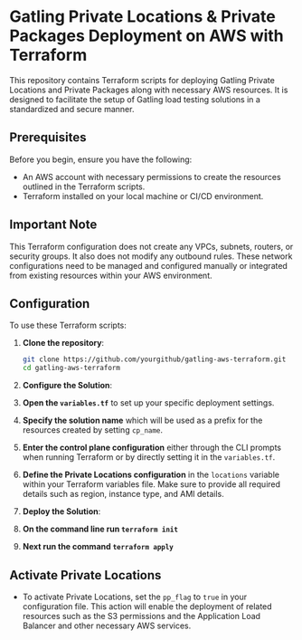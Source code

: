 # Gatling Private Locations & Private Packages Deployment on AWS with Terraform

This repository contains Terraform scripts for deploying Gatling Private Locations and Private Packages along with necessary AWS resources. It is designed to facilitate the setup of Gatling load testing solutions in a standardized and secure manner.

## Prerequisites

Before you begin, ensure you have the following:
- An AWS account with necessary permissions to create the resources outlined in the Terraform scripts.
- Terraform installed on your local machine or CI/CD environment.

## Important Note

This Terraform configuration does not create any VPCs, subnets, routers, or security groups. It also does not modify any outbound rules. These network configurations need to be managed and configured manually or integrated from existing resources within your AWS environment.

## Configuration

To use these Terraform scripts:

1. **Clone the repository**:
   ```bash
   git clone https://github.com/yourgithub/gatling-aws-terraform.git
   cd gatling-aws-terraform

2. **Configure the Solution**:

1. **Open the `variables.tf`** to set up your specific deployment settings.
2. **Specify the solution name** which will be used as a prefix for the resources created by setting `cp_name`.
3. **Enter the control plane configuration** either through the CLI prompts when running Terraform or by directly setting it in the `variables.tf`.
4. **Define the Private Locations configuration** in the `locations` variable within your Terraform variables file. Make sure to provide all required details such as region, instance type, and AMI details.

2. **Deploy the Solution**:
1. **On the command line run `terraform init`**
2. **Next run the command `terraform apply`**

## Activate Private Locations

- To activate Private Locations, set the `pp_flag` to `true` in your configuration file. This action will enable the deployment of related resources such as the S3 permissions and the Application Load Balancer and other necessary AWS services.
